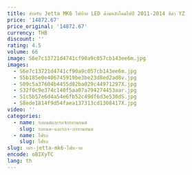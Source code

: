 ```yaml
---
title: สําหรับ Jetta MK6 ไฟท้าย LED ด้านหลังโคมไฟปี 2011-2014 สีดํา YZ
price: '14872.67'
price_original: '14872.67'
currency: THB
discount: ''
rating: 4.5
volume: 66
image: S6e7c13721d4741cf90a9c057cb143ee6m.jpg
images:
  - S6e7c13721d4741cf90a9c057cb143ee6m.jpg
  - S5b185e0e406745919be3be23d8ed2ad8v.jpg
  - S09c5a37604b4455d82ba029c44971297X.jpg
  - S32f0c9e374c140f5aa07a794274453aar.jpg
  - S1c5b57e6d4a54e6fb52c49df6d3e530dS.jpg
  - S8ede1814f9d54faea137313cd1308417X.jpg
video: ''
categories:
  - name: รถยนต์และรถจักรยานยนต์
    slug: รถยนต-และรถจ-กรยานยนต
  - name: ไฟรถ
    slug: ไฟรถ
slug: าหร-jetta-mk6-ไฟท-าย
encode: oBIXyTC
lang: th
---
```

  